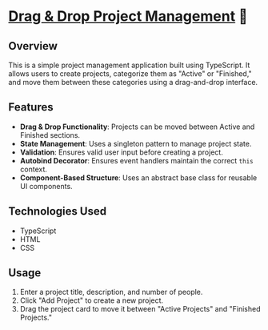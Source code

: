 # [Drag & Drop Project Management](https://project-manager-ruslanskl.netlify.app/) 🔗

## Overview
This is a simple project management application built using TypeScript. It allows users to create projects, categorize them as "Active" or "Finished," and move them between these categories using a drag-and-drop interface.

## Features
- **Drag & Drop Functionality**: Projects can be moved between Active and Finished sections.
- **State Management**: Uses a singleton pattern to manage project state.
- **Validation**: Ensures valid user input before creating a project.
- **Autobind Decorator**: Ensures event handlers maintain the correct `this` context.
- **Component-Based Structure**: Uses an abstract base class for reusable UI components.

## Technologies Used
- TypeScript
- HTML
- CSS

## Usage
1. Enter a project title, description, and number of people.
2. Click "Add Project" to create a new project.
3. Drag the project card to move it between "Active Projects" and "Finished Projects."


